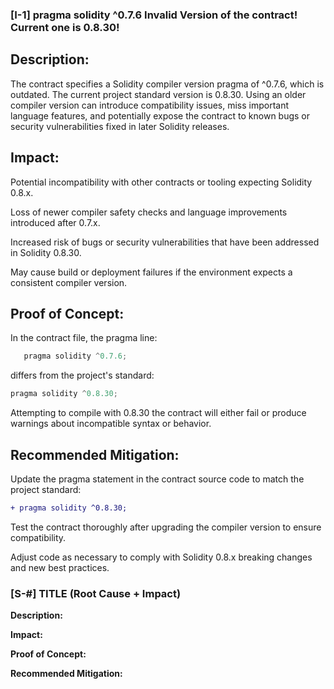 ### [I-1] pragma solidity ^0.7.6 Invalid Version of the contract! Current one is 0.8.30!

## Description:
The contract specifies a Solidity compiler version pragma of ^0.7.6, which is outdated. The current project standard version is 0.8.30. Using an older compiler version can introduce compatibility issues, miss important language features, and potentially expose the contract to known bugs or security vulnerabilities fixed in later Solidity releases.

## Impact:

Potential incompatibility with other contracts or tooling expecting Solidity 0.8.x.

Loss of newer compiler safety checks and language improvements introduced after 0.7.x.

Increased risk of bugs or security vulnerabilities that have been addressed in Solidity 0.8.30.

May cause build or deployment failures if the environment expects a consistent compiler version.

## Proof of Concept:
In the contract file, the pragma line:

```javascript
   pragma solidity ^0.7.6;
``` 
differs from the project's standard:

```javascript
pragma solidity ^0.8.30;
```
Attempting to compile with 0.8.30 the contract will either fail or produce warnings about incompatible syntax or behavior.

## Recommended Mitigation:

Update the pragma statement in the contract source code to match the project standard:

```diff
+ pragma solidity ^0.8.30;
```
Test the contract thoroughly after upgrading the compiler version to ensure compatibility.

Adjust code as necessary to comply with Solidity 0.8.x breaking changes and new best practices.

### [S-#] TITLE (Root Cause + Impact)

**Description:** 

**Impact:** 

**Proof of Concept:**

**Recommended Mitigation:** 